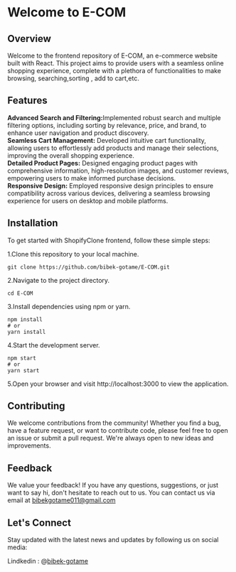 
<h1>Welcome to E-COM</h1>

<h2>Overview</h2>

Welcome to the frontend repository of E-COM, an e-commerce website built with React. This project aims to provide users with a seamless online shopping experience, complete with a plethora of functionalities to make browsing, searching,sorting , add to cart,etc.



<h2>Features</h2>
 <b>Advanced Search and Filtering:</b>Implemented robust search and multiple filtering options, including sorting by relevance, price, and brand, to enhance user navigation and product discovery.
</br>
<b>Seamless Cart Management:</b> Developed intuitive cart functionality, allowing users to effortlessly add products and manage their selections, improving the overall shopping experience.</br>
<b>Detailed Product Pages:</b> Designed engaging product pages with comprehensive information, high-resolution images, and customer reviews, empowering users to make informed purchase decisions.</br>
<b>Responsive Design:</b> Employed responsive design principles to ensure compatibility across various devices, delivering a seamless browsing experience for users on desktop and mobile platforms.

<h2>Installation</h2>

To get started with ShopifyClone frontend, follow these simple steps:

1.Clone this repository to your local machine.

```
git clone https://github.com/bibek-gotame/E-COM.git
```

2.Navigate to the project directory.

```
cd E-COM
```
3.Install dependencies using npm or yarn.

```
npm install
# or
yarn install
```
4.Start the development server.

```
npm start
# or
yarn start
```

5.Open your browser and visit http://localhost:3000 to view the application.

<h2>Contributing</h2>

We welcome contributions from the community! Whether you find a bug, have a feature request, or want to contribute code, please feel free to open an issue or submit a pull request. We're always open to new ideas and improvements.


<h2>Feedback</h2>

We value your feedback! If you have any questions, suggestions, or just want to say hi, don't hesitate to reach out to us. You can contact us via email at bibekgotame011@gmail.com 

<h2>Let's Connect</h2>

Stay updated with the latest news and updates by following us on social media:

Lindkedin : @[bibek-gotame](https://www.linkedin.com/in/bibek-gotame/)



